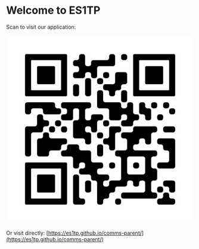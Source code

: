 # Welcome to ES1TP

Scan to visit our application:

![QR Code](./profile/qr-code.png)

Or visit directly: [https://es1tp.github.io/comms-parent/](https://es1tp.github.io/comms-parent/)

